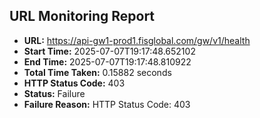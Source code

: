 ## URL Monitoring Report

- **URL:** https://api-gw1-prod1.fisglobal.com/gw/v1/health
- **Start Time:** 2025-07-07T19:17:48.652102
- **End Time:** 2025-07-07T19:17:48.810922
- **Total Time Taken:** 0.15882 seconds
- **HTTP Status Code:** 403
- **Status:** Failure
- **Failure Reason:** HTTP Status Code: 403
